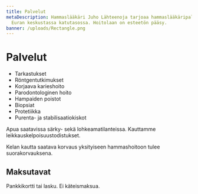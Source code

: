 ```yaml
---
title: Palvelut
metaDescription: Hammaslääkäri Juho Lähteenoja tarjoaa hammaslääkäripalveluita
  Euran keskustassa katutasossa. Hoitolaan on esteetön pääsy.
banner: /uploads/Rectangle.png
---
```

# Palvelut

* Tarkastukset
* Röntgentutkimukset
* Korjaava karieshoito
* Parodontologinen hoito
* Hampaiden poistot
* Biopsiat
* Protetiikka
* Purenta- ja stabilisaatiokiskot

Apua saatavissa särky- sekä lohkeamatilanteissa. Kauttamme leikkauskelpoisuustodistukset.

Kelan kautta saatava korvaus yksityiseen hammashoitoon tulee suorakorvauksena.

## Maksutavat

Pankkikortti tai lasku.
Ei käteismaksua.